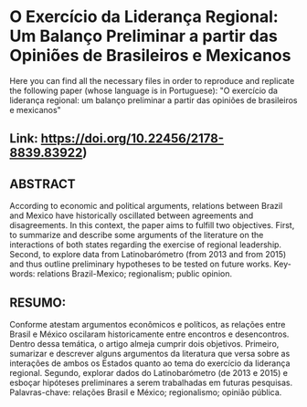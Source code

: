 # O Exercício da Liderança Regional: Um Balanço Preliminar a partir das Opiniões de Brasileiros e Mexicanos

Here you can find all the necessary files in order to reproduce and replicate the following paper (whose language is in Portuguese): "O exercício da liderança regional: um balanço preliminar a partir das opiniões de brasileiros e mexicanos"

## Link: https://doi.org/10.22456/2178-8839.83922)

## ABSTRACT
According to economic and political arguments, relations between Brazil and Mexico have historically
oscillated between agreements and disagreements. In this context, the paper aims to fulfill two objectives.
First, to summarize and describe some arguments of the literature on the interactions of both states regarding
the exercise of regional leadership. Second, to explore data from Latinobarómetro (from 2013 and from 2015)
and thus outline preliminary hypotheses to be tested on future works.
Key-words: relations Brazil-Mexico; regionalism; public opinion.


## RESUMO: 
Conforme atestam argumentos econômicos e políticos, as relações entre Brasil e México oscilaram
historicamente entre encontros e desencontros. Dentro dessa temática, o artigo almeja cumprir dois
objetivos. Primeiro, sumarizar e descrever alguns argumentos da literatura que versa sobre as interações de
ambos os Estados quanto ao tema do exercício da liderança regional. Segundo, explorar dados do
Latinobarómetro (de 2013 e 2015) e esboçar hipóteses preliminares a serem trabalhadas em futuras pesquisas.
Palavras-chave: relações Brasil e México; regionalismo; opinião pública.
